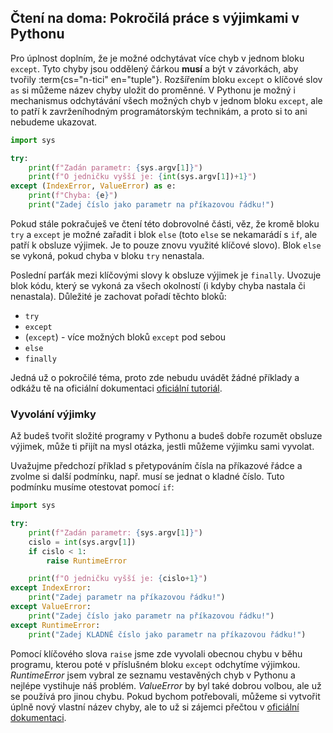 ## Čtení na doma: Pokročilá práce s výjimkami v Pythonu

Pro úplnost doplním, že je možné odchytávat více chyb v jednom bloku `except`. Tyto chyby jsou oddělený čárkou **musí** a být v závorkách, aby tvořily :term{cs="n-tici" en="tuple"}. Rozšířením bloku `except` o klíčové slov `as` si můžeme název chyby uložit do proměnné. V Pythonu je možný i mechanismus odchytávání všech možných chyb v jednom bloku `except`, ale to patří k zavrženíhodným programátorským technikám, a proto si to ani nebudeme ukazovat.

```python
import sys

try:
    print(f"Zadán parametr: {sys.argv[1]}")
    print(f"O jedničku vyšší je: {int(sys.argv[1])+1}")
except (IndexError, ValueError) as e:
    print(f"Chyba: {e}")
    print("Zadej číslo jako parametr na příkazovou řádku!")
```

Pokud stále pokračuješ ve čtení této dobrovolné části, věz, že kromě bloku `try` a `except` je možné zařadit i blok `else` (toto `else` se nekamarádí s `if`, ale patří k obsluze výjimek. Je to pouze znovu využité klíčové slovo). Blok `else` se vykoná, pokud chyba v bloku `try` nenastala.

Poslední parťák mezi klíčovými slovy k obsluze výjimek je `finally`. Uvozuje blok kódu, který se vykoná za všech okolností (i kdyby chyba nastala či nenastala). Důležité je zachovat pořadí těchto bloků:

* `try`
* `except`
* (`except`) - více možných bloků `except` pod sebou
* `else`
* `finally`

Jedná už o pokročilé téma, proto zde nebudu uvádět žádné příklady a odkážu tě na oficiální dokumentaci [oficiální tutoriál](https://docs.python.org/3/tutorial/errors.html).

### Vyvolání výjimky
Až budeš tvořit složité programy v Pythonu a budeš dobře rozumět obsluze výjimek, může ti přijít na mysl otázka, jestli můžeme výjimku sami vyvolat.

Uvažujme předchozí příklad s přetypováním čísla na příkazové řádce a zvolme si další podmínku, např. musí se jednat o kladné číslo. Tuto podmínku musíme otestovat pomocí `if`:

```python
import sys

try:
    print(f"Zadán parametr: {sys.argv[1]}")
    cislo = int(sys.argv[1])
    if cislo < 1:
        raise RuntimeError

    print(f"O jedničku vyšší je: {cislo+1}")
except IndexError:
    print("Zadej parametr na příkazovou řádku!")
except ValueError:
    print("Zadej číslo jako parametr na příkazovou řádku!")
except RuntimeError:
    print("Zadej KLADNÉ číslo jako parametr na příkazovou řádku!")
```

Pomocí klíčového slova `raise` jsme zde vyvolali obecnou chybu v běhu programu, kterou poté v příslušném bloku `except` odchytíme výjimkou. _RuntimeError_ jsem vybral ze seznamu vestavěných chyb v Pythonu a nejlépe vystihuje náš problém. _ValueError_ by byl také dobrou volbou, ale už se používá pro jinou chybu. Pokud bychom potřebovali, můžeme si vytvořit úplně nový vlastní název chyby, ale to už si zájemci přečtou v [oficiální dokumentaci](https://docs.python.org/3/tutorial/errors.html).
